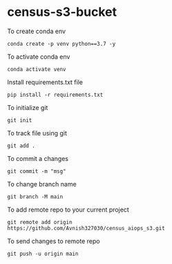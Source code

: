 # census-s3-bucket

To create conda env
```
conda create -p venv python==3.7 -y
```
To activate conda env
```
conda activate venv
```
Install requirements.txt file
```
pip install -r requirements.txt
```
To initialize git
```
git init
```

To track file using git
```
git add .
```
To commit a changes
```
git commit -m "msg"
```



To change branch name
```
git branch -M main
```
To add remote repo to your current project
```
git remote add origin https://github.com/Avnish327030/census_aiops_s3.git
```

To send changes to remote repo
```
git push -u origin main
```
